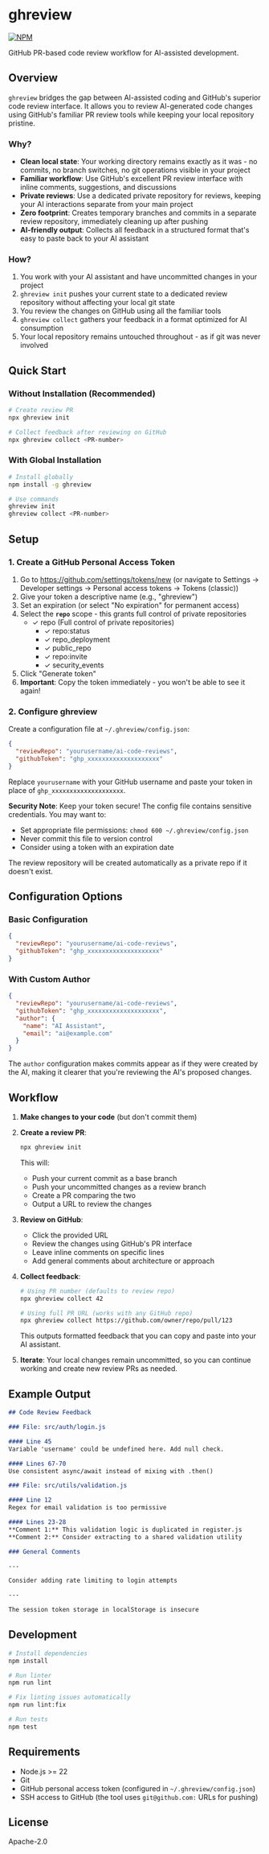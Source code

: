 # ghreview

[![NPM](https://nodei.co/npm/ghreview.svg?style=flat&data=n,v)](https://nodei.co/npm/ghreview/)

GitHub PR-based code review workflow for AI-assisted development.

## Overview

`ghreview` bridges the gap between AI-assisted coding and GitHub's superior code review interface. It allows you to review AI-generated code changes using GitHub's familiar PR review tools while keeping your local repository pristine.

### Why?

- **Clean local state**: Your working directory remains exactly as it was - no commits, no branch switches, no git operations visible in your project
- **Familiar workflow**: Use GitHub's excellent PR review interface with inline comments, suggestions, and discussions
- **Private reviews**: Use a dedicated private repository for reviews, keeping your AI interactions separate from your main project
- **Zero footprint**: Creates temporary branches and commits in a separate review repository, immediately cleaning up after pushing
- **AI-friendly output**: Collects all feedback in a structured format that's easy to paste back to your AI assistant

### How?

1. You work with your AI assistant and have uncommitted changes in your project
2. `ghreview init` pushes your current state to a dedicated review repository without affecting your local git state
3. You review the changes on GitHub using all the familiar tools
4. `ghreview collect` gathers your feedback in a format optimized for AI consumption
5. Your local repository remains untouched throughout - as if git was never involved

## Quick Start

### Without Installation (Recommended)

```bash
# Create review PR
npx ghreview init

# Collect feedback after reviewing on GitHub
npx ghreview collect <PR-number>
```

### With Global Installation

```bash
# Install globally
npm install -g ghreview

# Use commands
ghreview init
ghreview collect <PR-number>
```

## Setup

### 1. Create a GitHub Personal Access Token

1. Go to https://github.com/settings/tokens/new (or navigate to Settings → Developer settings → Personal access tokens → Tokens (classic))
2. Give your token a descriptive name (e.g., "ghreview")
3. Set an expiration (or select "No expiration" for permanent access)
4. Select the **`repo`** scope - this grants full control of private repositories
   - ✓ repo (Full control of private repositories)
     - ✓ repo:status
     - ✓ repo_deployment
     - ✓ public_repo
     - ✓ repo:invite
     - ✓ security_events
5. Click "Generate token"
6. **Important**: Copy the token immediately - you won't be able to see it again!

### 2. Configure ghreview

Create a configuration file at `~/.ghreview/config.json`:

```json
{
  "reviewRepo": "yourusername/ai-code-reviews",
  "githubToken": "ghp_xxxxxxxxxxxxxxxxxxxx"
}
```

Replace `yourusername` with your GitHub username and paste your token in place of `ghp_xxxxxxxxxxxxxxxxxxxx`.

**Security Note**: Keep your token secure! The config file contains sensitive credentials. You may want to:
- Set appropriate file permissions: `chmod 600 ~/.ghreview/config.json`
- Never commit this file to version control
- Consider using a token with an expiration date

The review repository will be created automatically as a private repo if it doesn't exist.

## Configuration Options

### Basic Configuration

```json
{
  "reviewRepo": "yourusername/ai-code-reviews",
  "githubToken": "ghp_xxxxxxxxxxxxxxxxxxxx"
}
```

### With Custom Author

```json
{
  "reviewRepo": "yourusername/ai-code-reviews",
  "githubToken": "ghp_xxxxxxxxxxxxxxxxxxxx",
  "author": {
    "name": "AI Assistant",
    "email": "ai@example.com"
  }
}
```

The `author` configuration makes commits appear as if they were created by the AI, making it clearer that you're reviewing the AI's proposed changes.

## Workflow

1. **Make changes to your code** (but don't commit them)

2. **Create a review PR**:
   ```bash
   npx ghreview init
   ```
   This will:
   - Push your current commit as a base branch
   - Push your uncommitted changes as a review branch
   - Create a PR comparing the two
   - Output a URL to review the changes

3. **Review on GitHub**:
   - Click the provided URL
   - Review the changes using GitHub's PR interface
   - Leave inline comments on specific lines
   - Add general comments about architecture or approach

4. **Collect feedback**:
   ```bash
   # Using PR number (defaults to review repo)
   npx ghreview collect 42

   # Using full PR URL (works with any GitHub repo)
   npx ghreview collect https://github.com/owner/repo/pull/123
   ```
   This outputs formatted feedback that you can copy and paste into your AI assistant.

5. **Iterate**: Your local changes remain uncommitted, so you can continue working and create new review PRs as needed.

## Example Output

```markdown
## Code Review Feedback

### File: src/auth/login.js

#### Line 45
Variable 'username' could be undefined here. Add null check.

#### Lines 67-70
Use consistent async/await instead of mixing with .then()

### File: src/utils/validation.js

#### Line 12
Regex for email validation is too permissive

#### Lines 23-28
**Comment 1:** This validation logic is duplicated in register.js
**Comment 2:** Consider extracting to a shared validation utility

### General Comments

---

Consider adding rate limiting to login attempts

---

The session token storage in localStorage is insecure
```

## Development

```bash
# Install dependencies
npm install

# Run linter
npm run lint

# Fix linting issues automatically
npm run lint:fix

# Run tests
npm test
```

## Requirements

- Node.js >= 22
- Git
- GitHub personal access token (configured in `~/.ghreview/config.json`)
- SSH access to GitHub (the tool uses `git@github.com:` URLs for pushing)

## License

Apache-2.0
